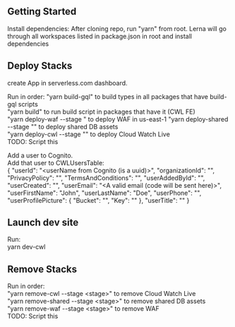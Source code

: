 ## Getting Started

Install dependencies: After cloning repo, run "yarn" from root. Lerna will go through all workspaces listed in package.json in root and install dependencies  

## Deploy Stacks

create App in serverless.com dashboard.  
  
Run in order: 
  "yarn build-gql" to build types in all packages that have build-gql scripts  
  "yarn build" to run build script in packages that have it (CWL FE)  
  "yarn deploy-waf --stage <stage>" to deploy WAF in us-east-1 
  "yarn deploy-shared --stage <stage>"" to deploy shared DB assets  
  "yarn deploy-cwl --stage <stage>"" to deploy Cloud Watch Live  
  TODO: Script this  
    
  Add a user to Cognito.  
  Add that user to CWLUsersTable:  
  {
 "userId": "&lt;userName from Cognito (is a uuid)&gt;",
 "organizationId": "",
 "PrivacyPolicy": "",
 "TermsAndConditions": "",
 "userAddedById": "",
 "userCreated": "",
 "userEmail": "&lt;A valid email (code will be sent here)&gt;",
 "userFirstName": "John",
 "userLastName": "Doe",
 "userPhone": "",
 "userProfilePicture": {
  "Bucket": "",
  "Key": ""
 },
 "userTitle": ""
}
  
## Launch dev site
Run:  
  yarn dev-cwl  

## Remove Stacks
  Run in order:  
    "yarn remove-cwl --stage &lt;stage&gt;" to remove Cloud Watch Live  
    "yarn remove-shared --stage &lt;stage&gt;" to remove shared DB assets  
    "yarn remove-waf --stage &lt;stage&gt;" to remove WAF  
    TODO: Script this  
    

